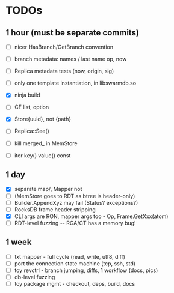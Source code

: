 # TODOs

## 1 hour (must be separate commits)

- [ ] nicer HasBranch/GetBranch convention
- [ ] branch metadata: names / last name op, now

- [ ] Replica metadata tests (now, origin, sig)
- [ ] only one template instantiation, in libswarmdb.so
- [x] ninja build
- [ ] CF list, option
- [x] Store{uuid}, not {path}
- [ ] Replica::See()
- [ ] kill merged\_ in MemStore
- [ ] iter key() value() const

## 1 day

- [x] separate map/,  Mapper<Store> not <Frame>
- [ ]  (MemStore goes to RDT as btree is header-only)
- [ ] Builder.AppendXyz may fail (Status? exceptions?)
- [ ] RocksDB frame header stripping
- [x] CLI args are RON, mapper args too - Op, Frame.GetXxx(atom)
- [ ] RDT-level fuzzing -- RGA/CT has a memory bug!

## 1 week

- [ ] txt mapper - full cycle (read, write, utf8, diff)
- [ ] port the connection state machine (tcp, ssh, std)
- [ ] toy revctrl - branch jumping, diffs, 1 workflow (docs, pics)
- [ ] db-level fuzzing
- [ ] toy package mgmt - checkout, deps, build, docs
